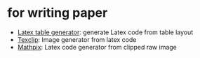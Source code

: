 
# for writing paper
- [Latex table generator](http://www.tablesgenerator.com/): generate Latex code from table layout
- [Texclip](https://texclip.marutank.net/): Image generator from latex code
- [Mathpix](https://mathpix.com/): Latex code generator from clipped raw image 
